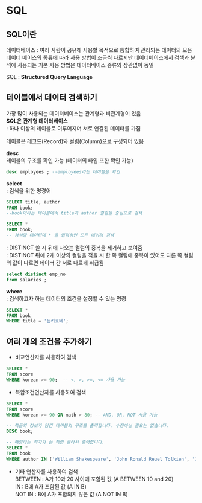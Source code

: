 # SQL  
## SQL이란  
데이터베이스 : 여러 사람이 공유해 사용할 목적으로 통합하여 관리되는 데이터의 모음  
데이터 베이스의 종류에 따라 사용 방법이 조금씩 다르지만 데이터베이스에서 검색과 분석에 사용되는 기본 사용 방법은 데이터베이스 종류와 상관없이 동일  

SQL : **Structured Query Language**  

## 테이블에서 데이터 검색하기  
가장 많이 사용되는 데이터베이스는 관계형과 비관계형이 있음  
**SQL은 관계형 데이터베이스**  
: 하나 이상의 테이블로 이루어지며 서로 연결된 데이터를 가짐  

테이블은 레코드(Record)와 컬럼(Column)으로 구성되어 있음  

**desc**    
테이블의 구조를 확인 가능 (데이터의 타입 또한 확인 가능)  
```sql  
desc employees ; --employees라는 테이블을 확인   
```  

**select**  
: 검색을 위한 명령어  
```sql
SELECT title, author 
FROM book;  
--book이라는 테이블에서 title과 author 컬럼을 중심으로 검색  

SELECT *  
FROM book;  
-- 검색할 데이터에 * 을 입력하면 모든 데이터 검색  
```    
: DISTINCT 쓸 시 뒤에 나오는 컬럼의 중복을 제거하고 보여줌  
: DISTINCT 뒤에 2개 이상의 컬럼을 적을 시 한 쪽 컬럼에 중복이 있어도 다른 쪽 컬럼의 값이 다르면 데이터 간 서로 다르게 취급됨   

```sql  
select distinct emp_no 
from salaries ;
```  

**where**     
: 검색하고자 하는 데이터의 조건을 설정할 수 있는 명령  
```sql  
SELECT *
FROM book  
WHERE title = '돈키호테';  
```  
  
## 여러 개의 조건을 추가하기   

- 비교연산자를 사용하여 검색  

```sql  
SELECT * 
FROM score  
WHERE korean >= 90;  -- <, >, >=, <= 사용 가능  
```  

- 복합조건연산자를 사용하여 검색  
```sql  
SELECT *
FROM score  
WHERE korean >= 90 OR math > 80; -- AND, OR, NOT 사용 가능  
```  

```sql  
-- 책들의 정보가 담긴 테이블의 구조를 출력합니다. 수정하실 필요는 없습니다.
DESC book;

-- 해당하는 작가가 쓴 책만 골라서 출력합니다.
SELECT *
FROM book
WHERE author IN ('William Shakespeare', 'John Ronald Reuel Tolkien', 'Joanne Kathleen Rowling');
```  

- 기타 연산자를 사용하여 검색  
BETWEEN : A가 10과 20 사이에 포함된 값 (A BETWEEN 10 and 20)    
IN : B에 A가 포함된 값 (A IN B)  
NOT IN : B에 A가 포함되지 않은 값 (A NOT IN B)  

